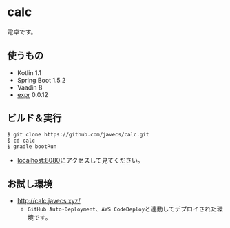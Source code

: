 # calc
電卓です。

## 使うもの
- Kotlin 1.1
- Spring Boot 1.5.2
- Vaadin 8
- [expr](https://github.com/javecs/expr) 0.0.12

## ビルド＆実行
```
$ git clone https://github.com/javecs/calc.git
$ cd calc
$ gradle bootRun
```
- [localhost:8080](http://localhost:8080/)にアクセスして見てください。

## お試し環境
- http://calc.javecs.xyz/
    - `GitHub Auto-Deployment`、`AWS CodeDeploy`と連動してデプロイされた環境です。
